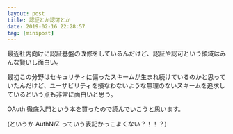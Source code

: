 ```yaml
---
layout: post
title: 認証とか認可とか
date: 2019-02-16 22:28:57
tag: [minipost]
---
```


最近社内向けに認証基盤の改修をしているんだけど、認証や認可という領域はみんな賢いし面白い。

最初この分野はセキュリティに偏ったスキームが生まれ続けているのかと思っていたんだけど、ユーザビリティを損なわないような無理のないスキームを追求しているという点も非常に面白いと思う。

OAuth 徹底入門という本を買ったので読んでいこうと思います。

(というか AuthN/Z っていう表記かっこよくない？！！？)
